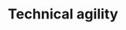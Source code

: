 ---
layout: default
title: Technical agility
nav_order: 3
has_children: 1
permalink: /docs/team-agility
---